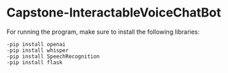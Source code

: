 # Capstone-InteractableVoiceChatBot
For running the program, make sure to install the following libraries:
```
-pip install openai
-pip install whisper
-pip install SpeechRecognition
-pip install flask
```
